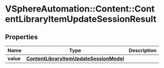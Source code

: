 # VSphereAutomation::Content::ContentLibraryItemUpdateSessionResult

## Properties
Name | Type | Description | Notes
------------ | ------------- | ------------- | -------------
**value** | [**ContentLibraryItemUpdateSessionModel**](ContentLibraryItemUpdateSessionModel.md) |  | 


